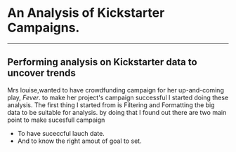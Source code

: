 # An Analysis of Kickstarter Campaigns.
--------------
## Performing analysis on Kickstarter data to uncover trends

Mrs louise,wanted to have crowdfunding campaign for her up-and-coming play, *Fever*. to make her project's campaign successful I started doing these analysis. The first thing I started from is Filtering and Formatting the big data to be suitable for analysis. by doing that I found out there are two main point to make sucesfull campaign  
* To have suceccful lauch date.
* And to know the right amout of goal to set. 

